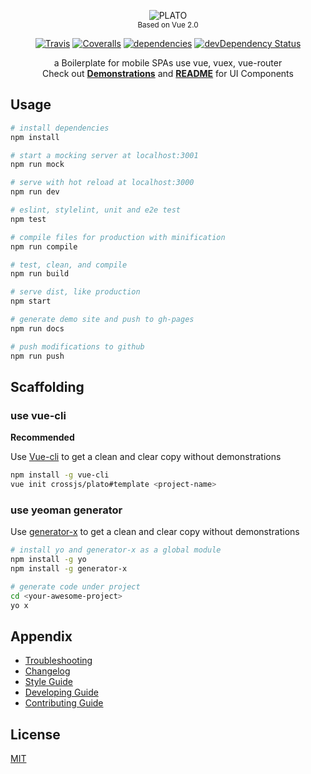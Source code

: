 <p align="center">
  <img src="https://cdn.rawgit.com/crossjs/plato/master/src/assets/logo.svg" alt="PLATO"><br>
  <sub>Based on Vue 2.0</sub>
</p>
<p align="center">
  <a href="https://travis-ci.org/crossjs/plato"><img src="https://img.shields.io/travis/crossjs/plato/dev.svg?style=flat-square" alt="Travis"></a>
  <a href="https://coveralls.io/github/crossjs/plato"><img src="https://img.shields.io/coveralls/crossjs/plato/dev.svg?style=flat-square" alt="Coveralls"></a>
  <a href="https://david-dm.org/crossjs/plato"><img src="https://img.shields.io/david/crossjs/plato.svg?style=flat-square" alt="dependencies"></a>
  <a href="https://david-dm.org/crossjs/plato?type=dev"><img src="https://img.shields.io/david/dev/crossjs/plato.svg?style=flat-square" alt="devDependency Status"></a>
</p>
<p align="center">
  a Boilerplate for mobile SPAs use vue, vuex, vue-router<br>
  Check out <a href="http://plato.crossjs.com/#/demos"><b>Demonstrations</b></a> and <a href="src/components/README.md"><b>README</b></a> for UI Components
</p>

## Usage

```bash
# install dependencies
npm install

# start a mocking server at localhost:3001
npm run mock

# serve with hot reload at localhost:3000
npm run dev

# eslint, stylelint, unit and e2e test
npm test

# compile files for production with minification
npm run compile

# test, clean, and compile
npm run build

# serve dist, like production
npm start

# generate demo site and push to gh-pages
npm run docs

# push modifications to github
npm run push
```

## Scaffolding

### use vue-cli

**Recommended**

Use [Vue-cli](https://github.com/vuejs/vue-cli) to get a clean and clear copy without demonstrations

```bash
npm install -g vue-cli
vue init crossjs/plato#template <project-name>
```

### use yeoman generator

Use [generator-x](https://github.com/crossjs/generator-x) to get a clean and clear copy without demonstrations

```bash
# install yo and generator-x as a global module
npm install -g yo
npm install -g generator-x

# generate code under project
cd <your-awesome-project>
yo x
```

## Appendix

- [Troubleshooting](doc/TROUBLESHOOTING.md)
- [Changelog](doc/CHANGELOG.md)
- [Style Guide](doc/STYLEGUIDE.md)
- [Developing Guide](doc/DEVELOPING.md)
- [Contributing Guide](doc/CONTRIBUTING.md)

## License

[MIT](http://opensource.org/licenses/MIT)
